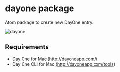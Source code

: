 # dayone package

Atom package to create new DayOne entry.

![dayone](https://f.cloud.github.com/assets/1371174/2462818/435867e2-af85-11e3-86ca-5d3ab0fb8dcc.gif)

## Requirements

 * Day One for Mac [(http://dayoneapp.com/)](http://dayoneapp.com/)
 * Day One CLI for Mac [(http://dayoneapp.com/tools)](http://dayoneapp.com/tools/)

